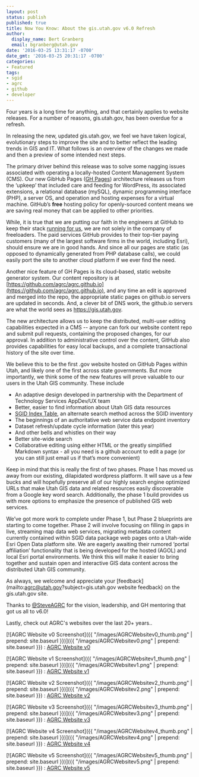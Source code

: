 ```yaml
---
layout: post
status: publish
published: true
title: Now You Know: About the gis.utah.gov v6.0 Refresh
author:
  display_name: Bert Granberg
  email: bgranberg@utah.gov
date: '2016-03-25 13:31:17 -0700'
date_gmt: '2016-03-25 20:31:17 -0700'
categories:
- Featured
tags:
- sgid
- agrc
- github
- developer
---
```

Four years is a long time for anything, and that certainly applies to website releases. For a number of reasons, gis.utah.gov, has been overdue for a refresh.

In releasing the new, updated gis.utah.gov, we feel we have taken logical, evolutionary steps to improve the site and to better reflect the leading trends in GIS and IT. What follows is an overview of the changes we made and then a preview of some intended next steps.

The primary driver behind this release was to solve some nagging issues associated with operating a locally-hosted Content Management System (CMS). Our new GibHub Pages ([GH Pages](https://pages.github.com/)) architecture releases us from the  ‘upkeep’ that included care and feeding for WordPress, its associated extensions, a relational database (mySQL), dynamic programming interface (PHP), a server OS, and operation and hosting expenses for a virtual machine. GitHub’s **free** hosting policy for openly-sourced content means we are saving real money that can be applied to other priorities.

While, it is true that we are putting our faith in the engineers at GitHub to keep their stack [running for us](https://status.github.com/), we are not solely in the company of freeloaders. The paid services GitHub provides to their top-tier paying customers (many of the largest software firms in the world, including Esri), should ensure we are in good hands. And since all our pages are static (as opposed to dynamically generated from PHP database calls), we could easily port the site to another cloud platform if we ever find the need.

Another nice feature of GH Pages is its cloud-based, static website generator system. Our content repository is at [https://github.com/agrc/agrc.github.io](https://github.com/agrc/agrc.github.io), and any time an edit is approved and merged into the repo, the appropriate static pages on github.io servers are updated in seconds. And, a clever bit of DNS work, the github.io servers are what the world sees as https://gis.utah.gov.

The new architecture allows us to keep the distributed, multi-user editing capabilities expected in a CMS -- anyone can fork our website content repo and submit pull requests, containing the proposed changes, for our approval. In addition to administrative control over the content, GitHub also provides capabilities for easy local backups, and a complete transactional history of the site over time.

We believe this to be the first .gov website hosted on GitHub Pages within Utah, and likely one of the first across state governments. But more importantly, we think some of the new features will prove valuable to our users in the Utah GIS community. These include
* An adaptive design developed in partnership with the Department of Technology Services AppDev/UX team
* Better, easier to find information about Utah GIS data resources
* [SGID Index Table](http://gis.utah.gov/data/sgid-index/), an alternate search method across the SGID inventory
 * The beginnings of an authoritative web service data endpoint inventory
 * Dataset refresh/update cycle information (later this year)
 * And other bells and whistles on their way
* Better site-wide search
* Collaborative editing using either HTML or the greatly simplified Markdown syntax - all you need is a github account to edit a page (or you can still just email us if that’s more convenient)

Keep in mind that this is really the first of two phases. Phase 1 has moved us away from our existing, dilapidated wordpress platform. It will save us a few bucks and will hopefully preserve all of our highly search engine optimized URLs that make Utah GIS data and related resources easily discoverable from a Google key word search. Additionally, the phase 1 build provides us with more options to emphasize the presence of published GIS web services.

We’ve got more work to complete under Phase 1, but Phase 2 blueprints are starting to come together. Phase 2 will involve focusing on filling in gaps in live, streaming map data web services, migrating metadata content currently contained within SGID data package web pages onto a Utah-wide Esri Open Data platform site. We are eagerly awaiting their rumored ‘portal affiliation’ functionality that is being developed for the hosted (AGOL) and local Esri portal environments. We think this will make it easier to bring together and sustain open and interactive GIS data content across the distributed Utah GIS community.

As always, we welcome and appreciate your [feedback](mailto:agrc@utah.gov?subject=gis.utah.gov website feedback) on the gis.utah.gov site.

Thanks to [@SteveAGRC](https://twitter.com/steveagrc) for the vision, leadership, and GH mentoring that got us all to v6.0!

Lastly, check out AGRC's websites over the last 20+ years..

[![AGRC Website v0 Screenshot]({{ "/images/AGRCWebsitev0_thumb.png" | prepend: site.baseurl }})]({{ "/images/AGRCWebsitev0.png" | prepend: site.baseurl }})
: [AGRC Website v0](https://web.archive.org/web/19970716211113/http://www.agr.state.ut.us/)

[![AGRC Website v1 Screenshot]({{ "/images/AGRCWebsitev1_thumb.png" | prepend: site.baseurl }})]({{ "/images/AGRCWebsitev1.png" | prepend: site.baseurl }})
: [AGRC Website v1](https://web.archive.org/web/19981201214147/http://www.its.state.ut.us/agrc/)

[![AGRC Website v2 Screenshot]({{ "/images/AGRCWebsitev2_thumb.png" | prepend: site.baseurl }})]({{ "/images/AGRCWebsitev2.png" | prepend: site.baseurl }})
: [AGRC Website v2](https://web.archive.org/web/20030214191929/http://gis.utah.gov/)

[![AGRC Website v3 Screenshot]({{ "/images/AGRCWebsitev3_thumb.png" | prepend: site.baseurl }})]({{ "/images/AGRCWebsitev3.png" | prepend: site.baseurl }})
: [AGRC Website v3](https://web.archive.org/web/20030214191929/http://gis.utah.gov/)

[![AGRC Website v4 Screenshot]({{ "/images/AGRCWebsitev4_thumb.png" | prepend: site.baseurl }})]({{ "/images/AGRCWebsitev4.png" | prepend: site.baseurl }})
: [AGRC Website v4](https://web.archive.org/web/20090323175622/http://gis.utah.gov/)

[![AGRC Website v5 Screenshot]({{ "/images/AGRCWebsitev5_thumb.png" | prepend: site.baseurl }})]({{ "/images/AGRCWebsitev5.png" | prepend: site.baseurl }})
: [AGRC Website v5](https://web.archive.org/web/20140701075235/http://gis.utah.gov/)

